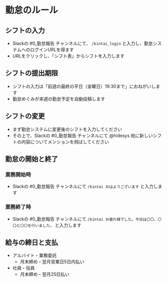 # 勤怠のルール

## シフトの入力

- Slackの #0_勤怠報告 チャンネルにて、 `/kintai_login` と入力し、勤怠システムへのログインURLを得ます
- URLをクリックし、「シフト表」からシフトを入力します

## シフトの提出期限

- シフトの入力は「前週の最終の平日（金曜日）19:30まで」におねがいします
- 勤怠めぐみが来週の勤怠予定を自動投稿します

## シフトの変更

- まず勤怠システムに変更後のシフトを入力してください
- その上で、Slackの #0_勤怠報告 チャンネルにて @hidesys 宛に新しいシフトの内容についてメンションを飛ばしてください

## 勤怠の開始と終了

### 業務開始時

- Slackの #0_勤怠報告 チャンネルにて `/kintai おはようございます` と入力します

### 業務終了時

- Slackの #0_勤怠報告 チャンネルにて `/kintai お疲れ様でした。今日は〇〇、〇〇と〇〇を行いました。` と入力します

## 給与の締日と支払

- アルバイト・業務委託
  - 月末締め・翌月営業日5日内払い
- 社員・役員
  - 月末締め・翌月25日払い
